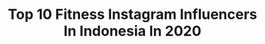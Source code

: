 ---
title: Top 10 Fitness Instagram Influencers In Indonesia In 2020
description: >-
  Find top fitness Instagram influencers in Indonesia in 2020. Most popular hashtags: # #corona #asia #covid.
platform: Instagram
profiles:
  - username: "teiturskoubo"
    fullname: >-
      Teitur Skoubo
    location: "Indonesia"
    followers: 141746
    engagement: 766
    commentsToLikes: 0.046146
    id: ck0twq076gd890i19o0cwj1fi
    verified: false
    hashtags: "#tb, #sammenhverforsig"
  - username: "maria_vaniaa"
    fullname: >-
      Maria Vania
    location: "Indonesia"
    followers: 2224549
    engagement: 536
    commentsToLikes: 0.020413
    id: ck14h0snc7yzc0i19mksznpm0
    verified: true
    hashtags: "#tangguhdarirumah, #danielwellington, #pejuangdjiwatangguh, #dalgonaolatte"
  - username: "wiolettatuschnio"
    fullname: >-
      vegan ⦙ health ⦙ sustainable
    location: "Indonesia"
    followers: 16829
    engagement: 611
    commentsToLikes: 0.059006
    id: ck0ttg76y2kre0i19q8ixjxqe
    verified: false
    hashtags: "#sustainability, #selfcare, #granola, #vegansnack"
  - username: "hayley_"
    fullname: >-
      Hayley Vincent
    location: "Indonesia"
    followers: 63923
    engagement: 444
    commentsToLikes: 0.027592
    id: ck0u9cbpf9lal0i19fo4d75jo
    verified: false
    hashtags: ""
  - username: "bobbi_wallace"
    fullname: >-
      Bobbi Wallace
    location: "Indonesia"
    followers: 50485
    engagement: 1223
    commentsToLikes: 0.013074
    id: ck0tysxh9nwv30i19akk9yety
    verified: false
    hashtags: ""
  - username: "sweatwithkat"
    fullname: >-
      Kathryn Lynne📍Bali
    location: "Indonesia"
    followers: 25475
    engagement: 194
    commentsToLikes: 0.073170
    id: ck601b6egf67p0i14m8c4i1oj
    verified: false
    hashtags: ""
  - username: "jadejoselyn"
    fullname: >-
      Jade | Fitness Coach📍 Bali
    location: "Indonesia"
    followers: 76396
    engagement: 249
    commentsToLikes: 0.036463
    id: ck5q261l2efwr0i11yqwnwndb
    verified: false
    hashtags: "#alphaleteleggings, #abundancemindset, #alphaletegym, #showup"
  - username: "amnamalia"
    fullname: >-
      Am Model📍 Bali
    location: "Indonesia"
    followers: 146910
    engagement: 620
    commentsToLikes: 0.011964
    id: ck5zpi25rsply0i14fklhuoee
    verified: false
    hashtags: ""
  - username: "pavel_tl"
    fullname: >-
      👑 PAVEL 👑
    location: "Indonesia"
    followers: 63067
    engagement: 495
    commentsToLikes: 0.028881
    id: ck0u9stviajqr0i19editvkyy
    verified: false
    hashtags: "#photoshooting, #photo, #asia, #heaven"
  - username: "dino.azizie"
    fullname: >-
      HERO COWAY 💧
    location: "Indonesia"
    followers: 30224
    engagement: 328
    commentsToLikes: 0.025046
    id: ck9wou9bp6mde0j78rw3lpyle
    verified: false
    hashtags: "#ketuakeluarga, #covid, #dontpanic, #santuy"
---
